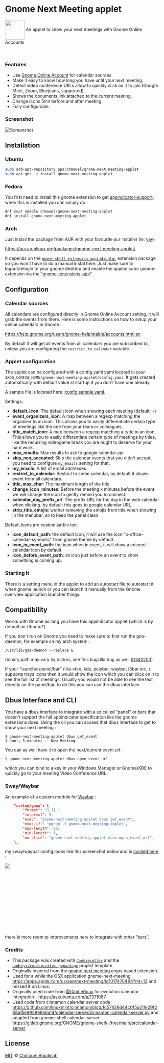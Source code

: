 # Gnome Next Meeting applet
<img src="./data/desktop/icon.svg" width=64 height=64 align=center> An applet to show your next meetings with Gnome Online Accounts

<br>

### Features

* Use [Gnome Online Account](https://linuxkamarada.com/en/2019/04/10/get-the-most-out-of-gnome-syncing-your-google-account/) for calendar sources.
* Make it easy to know how long you have until your next meeting.
* Detect video conference URLs allow to quickly click on it to join (Google Meet, Zoom, Bluejeans, supported).
* Shows the documents link attached to the current meeting.
* Change icons 5mn before and after meeting.
* Fully configurable.

### Screenshot

![Screenshot](./.github/screenshot/screenshot.png)

## Installation

### Ubuntu

```bash
sudo add-apt-repository ppa:chmouel/gnome-next-meeting-applet
sudo apt-get -y install gnome-next-meeting-applet
```

### Fedora

You first need to install this gnome extension to get [appindicator-support](https://extensions.gnome.org/extension/615/appindicator-support/), when this is installed you can simply do :

```bash
dnf copr enable chmouel/gnome-next-meeting-applet
dnf install gnome-next-meeting-applet
```

### Arch

Just install the package from AUR with your favourite aur installer (ie:
[yay](https://github.com/Jguer/yay))

https://aur.archlinux.org/packages/gnome-next-meeting-applet/

It depends on the
[`gnome-shell-extension-appindicator`](https://archlinux.org/packages/community/any/gnome-shell-extension-appindicator/)
extension package so you won't have to do a manual instal here. Just make sure to logout/relogin to your gnome desktop and enable the appindicator gnome-extension via the ["gnome-extensions-app"](https://ubuntuhandbook.org/index.php/2021/05/gnome-tweaks-40-no-longer-manage-extensions/)

## Configuration

### Calendar sources

All calendars are configured directly in Gnome Online Account setting, it will
grab the events from there. Here is some instructions on how to setup your
online calendars in Gnome :

<https://help.gnome.org/users/gnome-help/stable/accounts.html.en>

By default it will get all events from all calendars you are subscribed to, unless you are configuring
the `restrict_to_calendar` variable.

### Applet configuration

The applet can be configured with a config.yaml yaml located in your
`$XDG_CONFIG_HOME/gnome-next-meeting-applet/config.yaml`. It gets created
automatically with default value at startup if you don't have one already.

A sample file is located here: [config.sample.yaml](./config.sample.yaml).

Settings:

* **default_icon**: The default icon when showing each meeting (default: ‣)
* **event_organizers_icon**: A map between a regexp matching the organizer to an
  icon. This allows you to easily differentiate certain type of meetings like
  the one from your team or colleagues.
* **title_match_icon**: A map between a regexp matching a tytle to an icon. This
  allows you to easily differentiate certain type of meetings by titles, like
  the recurring videogame break you are ought to deserve for your hard work.
* **max_results**: Max results to ask to google calendar api.
* **skip_non_accepted**: Skip the calendar events that you didn't accept, you
  need to configure `my_emails` setting for that.
* **my_emails**: A list of email addresses.
* **restrict_to_calendar**: Restrict to some calendar, by default it shows event from all calendars.
* **title_max_char**: The maximum length of the title
* **change_icon_minutes**: Before the meeting x minutes before the event we will
  change the icon to gently remind you to connect.
* **calendar_day_prefix_url**: The prefix URL for the day in the web calendar when clicking, by default this goes to google calendar URL.
* **strip_title_emojis**: wether removing the emojis from title when showing in
  the menubar, so to keep the panel clean

Default icons are customizatble too:

* **icon_default_path**: the default icon, it will use the icon
                   "x-office-calendar-symbolic" from gnome theme by default.
* **icon_in_event_path**: the icon when in event, it will show a colored calendar
                    icon by default.
* **icon_before_event_path**: an icon just before an event to show something is
coming up.


### Starting it

There is a setting menu in the applet to add an autostart file to autostart it
when gnome launch or you can launch it manually from the Gnome overview
application launcher thingy.

## Compatibility

Works with Gnome as long you have this appindicator applet (which is by default on Ubuntu*)

If you don't run on Gnome you need to make sure to first run the goa-daemon, for example on my arch system :

```shell
/usr/lib/goa-daemon --replace &
```

(binary path may vary by distros, see this bugzilla bug as well [#1340203](https://bugzilla.redhat.com/show_bug.cgi?id=1340203))

If your "launcher/panel/bar" (like xfce, kde, polybar, waybar, i3bar etc..) supports trays icons then
it would show the icon which you can click on it to see the full list of meetings. Usually you would not 
be able to see the text directly on the panel/bar, to do this you can use the dbus interface. 

## Dbus Interface and CLI

You have a dbus interface to integrate with a so called "panel" or bars that doesn't support the full appindicator specification like the gnome extensions does. Using the cli you can access that dbus interface to get to show your next meeting :

```shell
$ gnome-next-meeting-applet dbus get_event
1 hour, 5 minutes -- New Meeting
```

You can as well have it to open the next/current event url :

```shell
$ gnome-next-meeting-applet dbus open_event_url
```

which you can bind to a key in your Windows Manager or Gnome/KDE to quickly go to your meeting Video Conference URL.

### Sway/Waybar

An example of a custom module for [Waybar](https://github.com/Alexays/Waybar) :

```json
    "custom/gnma": {
        "format": " {} ",
        "interval": 5,
        "exec": "gnome-next-meeting-applet dbus get_event",
        "exec-if": "pgrep -f gnome-next-meeting-applet",
        "max-length": 50,
        "min-length": 1,
        "on-click": "gnome-next-meeting-applet dbus open_event_url",
    },
```

my sway/waybar config looks like this screenshot below and is [located here](https://github.com/chmouel/rc-config/blob/main/waybar/config) :

<meta http-equiv="content-type" content="text/html; charset=utf-8"><img src="https://i.imgur.com/wwXY2C8.png" style="max-height: 216.365px; min-height: 216.365px; max-width: 1874.8px;">

there is more room to improvements here to integrate with other "bars".


### Credits

* This package was created with [`Cookiecutter`](https://github.com/audreyr/cookiecutter-pypackage) and the
[`audreyr/cookiecutter-pypackage`](https://github.com/audreyr/cookiecutter-pypackage) project template.
* Originally inspired from the [gnome next
  meeting](https://github.com/tjwells47/gnome-next-meeting) argos based
  extension.
* Used for a while the OSX application gnome-next-meeting
  <https://apps.apple.com/us/app/next-meeting/id1017470484?mt=12> and missed it on
  Linux.
* Originally used code from [@GabLeRoux](https://github.com/gableroux) for evolution calendar integration - <https://askubuntu.com/a/1371087>
* Used code from cinnamon calendar server code https://github.com/linuxmint/cinnamon/blob/fc57426d44c0f5a31fe29f268a15e9928e8b6a14/calendar-server/cinnamon-calendar-server.py and adapted from gnome-shell calendar-server https://gitlab.gnome.org/GNOME/gnome-shell/-/tree/main/src/calendar-server

## License

[MIT](LICENSE.md) © [Chmouel Boudjnah](https://github.com/chmouel)
